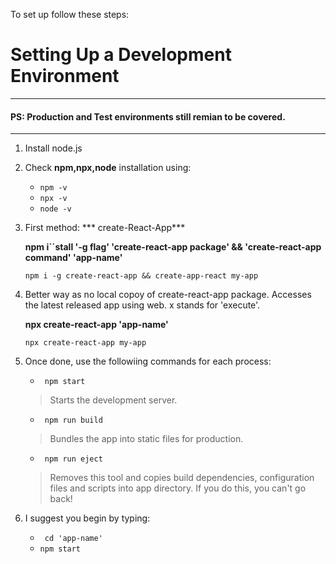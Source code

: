 To set up follow these steps:
# Setting Up a Development Environment
---
#### PS: Production and Test environments still remian to be covered.
---

1) Install node.js

2) Check **npm,npx,node** installation using:

   - ```npm -v```
   - ```npx -v```
   - ```node -v```

3) First method: *** create-React-App***
   
   **npm i``stall '-g flag' 'create-react-app package' && 'create-react-app command' 'app-name'**

   ```npm i -g create-react-app && create-app-react my-app```

4) Better way as no local copoy of create-react-app package. Accesses the latest released app using web. x stands for 'execute'.

   **npx create-react-app 'app-name'**

   ```npx create-react-app my-app```

5) Once done, use the followiing commands for each process:
   - ``` npm start```
   > Starts the development server.

   - ``` npm run build```
   > Bundles the app into static files for production.

   - ``` npm run eject```
   > Removes this tool and copies build dependencies, configuration files and scripts into app directory. If you do this, you can't go back!

6) I suggest you begin by typing:

   - ``` cd 'app-name'```
   - ``` npm start ```




